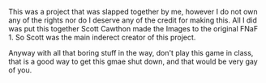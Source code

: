 This was a project that was slapped together by me, however I do not own any of the rights nor do I deserve any of the credit for making this. All I did was put this together Scott Cawthon made the Images to the original FNaF 1. So Scott was the main inderect creator of this project.

Anyway with all that boring stuff in the way, don't play this game in class, that is a good way to get this gmae shut down, and that would be very gay of you.
